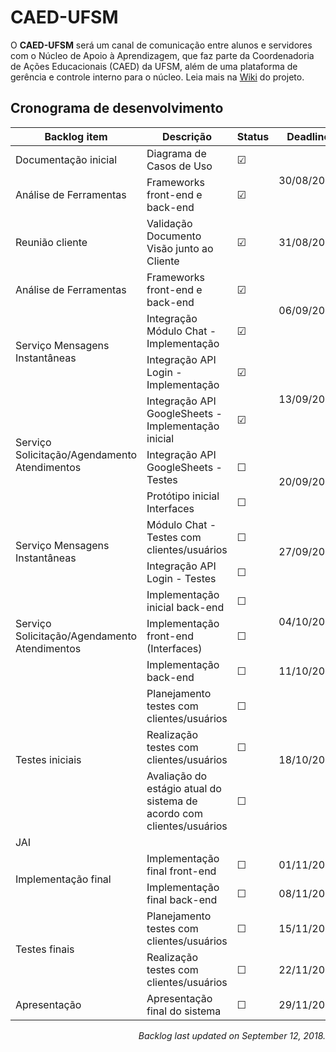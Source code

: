 # CAED-UFSM

O **CAED-UFSM** será um canal de comunicação entre alunos e servidores com o Núcleo de Apoio à Aprendizagem, que faz parte da Coordenadoria de Ações Educacionais (CAED) da UFSM, além de uma plataforma de gerência e controle interno para o núcleo. Leia mais na [Wiki](https://github.com/rwfazul/CAED-UFSM/wiki) do projeto.

## Cronograma de desenvolvimento

<table>
  <thead>
    <th>Backlog item</th>
    <th>Descrição</th>
    <th>Status</th>
    <th>Deadline</th>    
  </thead>
  <tbody>
    <tr>
       <td>Documentação inicial</td>
       <td>Diagrama de Casos de Uso</td>
       <td>&#9745</td>
       <td rowspan="2">30/08/2018</td>
    </tr>
    <tr>
       <td>Análise de Ferramentas</td>
       <td>Frameworks front-end e back-end</td>
       <td>&#9745</td>
    </tr>
    <tr>
      <td>Reunião cliente</td>
       <td>Validação Documento Visão junto ao Cliente</td>
       <td>&#9745;</td>
       <td>31/08/2018</td>
    </tr>
     <tr>
       <td>Análise de Ferramentas</td>
       <td>Frameworks front-end e back-end</td>
       <td>&#9745</td>
       <td rowspan="2">06/09/2018</td>
    </tr>
    <tr>
       <td rowspan="2">Serviço Mensagens Instantâneas</td>
       <td>Integração Módulo Chat - Implementação</td>
       <td>&#9745;</td>
    </tr>    
    <tr>
      <td>Integração API Login - Implementação</td>
       <td>&#9745;</td>
       <td rowspan="2">13/09/2018</td>
    </tr>
    <tr>
       <td rowspan="3">Serviço Solicitação/Agendamento Atendimentos</td>
       <td>Integração API GoogleSheets - Implementação inicial</td>
       <td>&#9745;</td>
    </tr>
    <tr>
       <td>Integração API GoogleSheets - Testes</td>
       <td>&#9744;</td>
       <td rowspan="2">20/09/2018</td>
    </tr>
    <tr>
       <td>Protótipo inicial Interfaces</td>
       <td>&#9744;</td>
    </tr>  
    <tr>
      <td rowspan="2">Serviço Mensagens Instantâneas</td>
      <td>Módulo Chat - Testes com clientes/usuários</td>
       <td>&#9744;</td>
       <td rowspan="2">27/09/2018</td>    
    <tr>
       <td>Integração API Login - Testes</td>
       <td>&#9744;</td>
    </tr>     
    <tr>
      <td rowspan="3">Serviço Solicitação/Agendamento Atendimentos</td>
       <td>Implementação inicial back-end</td>
       <td>&#9744;</td>
       <td rowspan="2">04/10/2018</td>
    </tr>    
    <tr>
       <td>Implementação front-end (Interfaces)</td>
       <td>&#9744;</td>
    </tr>
    <tr>
       <td>Implementação back-end</td>
       <td>&#9744;</td>
       <td rowspan="1">11/10/2018</td>
    </tr>    
    <tr>
       <td rowspan="3">Testes iniciais</td>
       <td>Planejamento testes com clientes/usuários</td>
       <td>&#9744;</td>
       <td rowspan="3">18/10/2018</td>
    </tr>    
    <tr>
       <td>Realização testes com clientes/usuários</td>
       <td>&#9744;</td>
    </tr>
    <tr>
       <td>Avaliação do estágio atual do sistema de acordo com clientes/usuários</td>
       <td>&#9744;</td>
    </tr>    
    <tr>
       <td colspan="4">JAI</td>
    </tr> 
    <tr>
       <td rowspan="2">Implementação final</td>
       <td>Implementação final front-end</td>
       <td>&#9744;</td>
       <td>01/11/2018</td>
    </tr>    
    <tr>
       <td>Implementação final back-end</td>
       <td>&#9744;</td>
       <td>08/11/2018</td>
    </tr>
    <tr>
       <td rowspan="2">Testes finais</td>
       <td>Planejamento testes com clientes/usuários</td>
       <td>&#9744;</td>
       <td>15/11/2018</td>
    </tr>    
    <tr>
       <td>Realização testes com clientes/usuários</td>
       <td>&#9744;</td>
       <td>22/11/2018</td>
    </tr>
    <tr>
       <td rowspan="2">Apresentação</td>
       <td>Apresentação final do sistema</td>
       <td>&#9744;</td>
       <td>29/11/2018</td>
    </tr> 
  </tbody>
</table>

<p align="right"><em>Backlog last updated on September 12, 2018.</em></p>
